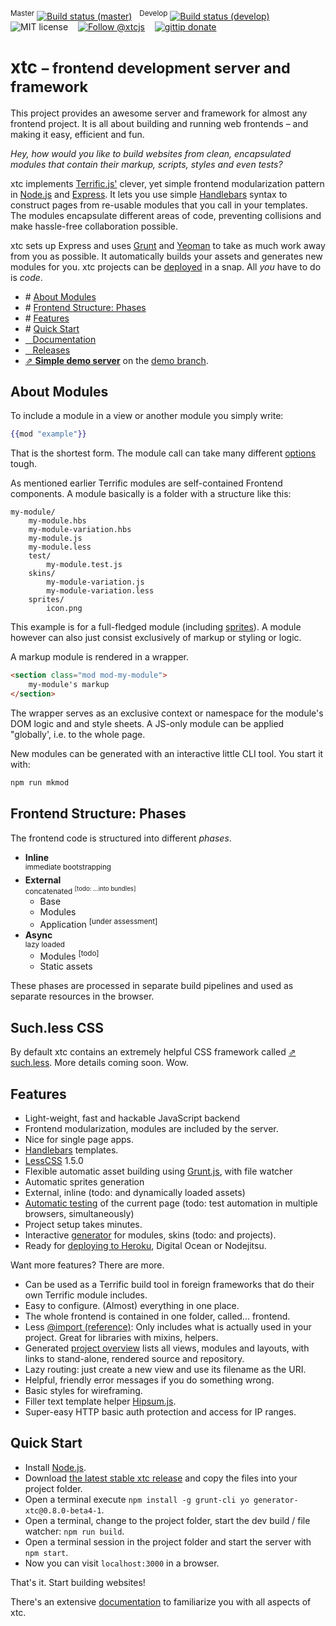 <sup>Master</sup>&nbsp;[![Build status (master)](http://b.adge.me/travis/MarcDiethelm/xtc/master.svg)](https://travis-ci.org/MarcDiethelm/xtc) &nbsp; <sup>Develop</sup>&nbsp;[![Build status (develop)](http://b.adge.me/travis/MarcDiethelm/xtc/develop.svg)](https://travis-ci.org/MarcDiethelm/xtc) &nbsp;&nbsp; ![MIT license](http://b.adge.me/:license-MIT-brightgreen.svg) &nbsp;&nbsp; [![Follow @xtcjs](http://b.adge.me/:@xtcjs-follow-green.svg)](https://twitter.com/xtcjs) &nbsp;&nbsp; [![gittip donate](http://b.adge.me/:gittip-donate-lightgrey.svg)](https://www.gittip.com/MarcDiethelm/)


# xtc <small>– frontend development server and framework</small>

This project provides an awesome server and framework for almost any frontend project.
It is all about building and running web frontends – and making it easy, efficient and fun.

*Hey, how would you like to build websites from clean, encapsulated modules that contain their markup, scripts, styles and even tests?*

xtc implements [Terrific.js'](http://terrifically.org/) clever, yet simple frontend modularization pattern in [Node.js](http://nodejs.org/) and [Express](http://expressjs.com/). It lets you use simple [Handlebars](http://handlebarsjs.com/) syntax to construct pages from re-usable modules that you call in your templates. The modules encapsulate different areas of code, preventing collisions and make hassle-free collaboration possible.

xtc sets up Express and uses [Grunt](http://gruntjs.com/) and [Yeoman](http://yeoman.io/) to take as much work away from you as possible. It automatically builds your assets and generates new modules for you. xtc projects can be [deployed](#deploying) in a snap. All *you* have to do is *code*.

- \# [About Modules](#about-modules)
- \# [Frontend Structure: Phases](#frontend-structure-phases)
- \# [Features](#features)
- \# [Quick Start](#quick-start)
- [&nbsp;&nbsp; Documentation](Documentation.md)
- [&nbsp;&nbsp; Releases](https://github.com/MarcDiethelm/xtc/releases)
- [⇗ **Simple demo server**](http://xtc.starfleet.info) on the [demo branch](https://github.com/MarcDiethelm/xtc/tree/demo).<br>


## About Modules

To include a module in a view or another module you simply write:

```hbs
{{mod "example"}}
```

That is the shortest form. The module call can take many different [options](https://github.com/MarcDiethelm/xtc/blob/develop/Documentation.md#terrific-modules) tough.

As mentioned earlier Terrific modules are self-contained Frontend components. A module basically is a folder with a structure like this:

	my-module/
		my-module.hbs
		my-module-variation.hbs
		my-module.js
		my-module.less
		test/
			my-module.test.js
		skins/
			my-module-variation.js
			my-module-variation.less
		sprites/
			icon.png

This example is for a full-fledged module (including [sprites](https://github.com/MarcDiethelm/xtc/blob/develop/Documentation.md#building-sprites-with-glue)). A module however can also just consist exclusively of markup or styling or logic.

A markup module is rendered in a wrapper.

```html
<section class="mod mod-my-module">
	my-module's markup
</section>
```

The wrapper serves as an exclusive context or namespace for the module's DOM logic and and style sheets. A JS-only module can be applied "globally', i.e. to the whole page.

New modules can be generated with an interactive little CLI tool. You start it with:

```sh
npm run mkmod
```

## Frontend Structure: Phases

The frontend code is structured into different *phases*.

- **Inline**<br>
	<sup>immediate bootstrapping</sup>
- **External**<br>
	<sup>concatenated <sup>[todo: ...into bundles]</sup></sup>
	- Base
	- Modules
	- Application <sup>[under assessment]</sup>
- **Async**<br>
	<sup>lazy loaded</sup>
	- Modules <sup>[todo]</sup>
	- Static assets

These phases are processed in separate build pipelines and used as separate resources in the browser.

## Such.less CSS

By default xtc contains an extremely helpful CSS framework called [⇗ such.less](https://github.com/MarcDiethelm/such.less). More details coming soon. Wow.


## Features


- Light-weight, fast and hackable JavaScript backend
- Frontend modularization, modules are included by the server.
- Nice for single page apps.
- [Handlebars](http://handlebarsjs.com/) templates.
- [LessCSS](https://github.com/less/less.js) 1.5.0
- Flexible automatic asset building using [Grunt.js](http://gruntjs.com/), with file watcher
- Automatic sprites generation
- External, inline (todo: and dynamically loaded assets)
- [Automatic testing](#module-testing) of the current page (todo: test automation in multiple browsers, simultaneously)
- Project setup takes minutes.
- Interactive [generator](#terrific-module-creation) for modules, skins (todo: and projects).
- Ready for [deploying to Heroku](https://gist.github.com/MarcDiethelm/6321844), Digital Ocean or Nodejitsu.

Want more features? There are more.

- Can be used as a Terrific build tool in foreign frameworks that do their own Terrific module includes.
- Easy to configure. (Almost) everything in one place.
- The whole frontend is contained in one folder, called... frontend.
- Less [@import (reference)](http://lesscss.org/features/#import-options-reference): Only includes what is actually used in your project. Great for libraries with mixins, helpers.
- Generated [project overview](#template-development-and-integration-into-other-backends) lists all views, modules and layouts, with links to stand-alone, rendered source and repository.
- Lazy routing: just create a new view and use its filename as the URI.
- Helpful, friendly error messages if you do something wrong.
- Basic styles for wireframing.
- Filler text template helper [Hipsum.js](https://github.com/MarcDiethelm/Hipsum.js).
- Super-easy HTTP basic auth protection and access for IP ranges.


## Quick Start

- Install [Node.js](http://nodejs.org/).
- Download [the latest stable xtc release](https://github.com/MarcDiethelm/xtc/releases) and copy the files into your project folder.
- Open a terminal execute `npm install -g grunt-cli yo generator-xtc@0.8.0-beta4-1`.
- Open a terminal, change to the project folder, start the dev build / file watcher: `npm run build`.
- Open a terminal session in the project folder and start the server with `npm start`.
- Now you can visit `localhost:3000` in a browser.

That's it. Start building websites!

There's an extensive [documentation](Documentation.md) to familiarize you with all aspects of xtc.
